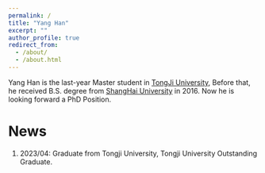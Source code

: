 ```yaml
---
permalink: /
title: "Yang Han"
excerpt: ""
author_profile: true
redirect_from: 
  - /about/
  - /about.html
---
```


Yang Han is the last-year Master student in [TongJi University](https://www.tongji.edu.cn/), Before that, he received B.S. degree from [ShangHai University](http://www.shu.edu.cn/) in 2016. Now he is looking forward a PhD Position.

News
======
1. 2023/04: Graduate from Tongji University, Tongji University Outstanding Graduate.
   
